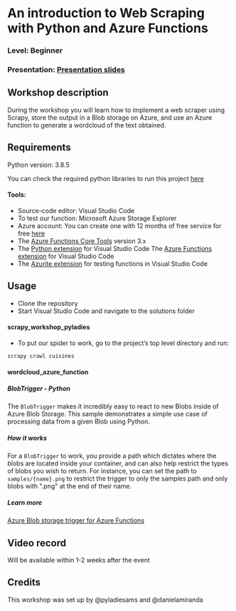 
# An introduction to Web Scraping with Python and Azure Functions
### Level: Beginner 
### Presentation: [Presentation slides](workshop/Workshop_presentation.pdf)

## Workshop description
During the workshop you will learn how to implement a web scraper using Scrapy, store the output in a Blob storage on Azure, and use an Azure function to generate a wordcloud of the text obtained.

## Requirements
Python version: 3.8.5

You can check the required python libraries to run this project [here](solutions/requirements.txt)

#### Tools:
* Source-code editor: Visual Studio Code
* To test our function: Microsoft Azure Storage Explorer
* Azure account: You can create one with 12 months of free service for free [here](https://azure.microsoft.com/en-us/free/)
* The [Azure Functions Core Tools](https://docs.microsoft.com/en-us/azure/azure-functions/functions-run-local?tabs=windows%2Ccsharp%2Cbash#install-the-azure-functions-core-tools) version 3.x
* The [Python extension](https://marketplace.visualstudio.com/items?itemName=ms-python.python) for Visual Studio Code
The [Azure Functions extension](https://marketplace.visualstudio.com/items?itemName=ms-azuretools.vscode-azurefunctions) for Visual Studio Code
* The [Azurite extension](https://marketplace.visualstudio.com/items?itemName=Azurite.azurite) for testing functions in Visual Studio Code

## Usage
* Clone the repository
* Start Visual Studio Code and navigate to the solutions folder
#### scrapy_workshop_pyladies
* To put our spider to work, go to the project’s top level directory and run:

```python
scrapy crawl cuisines
```

#### wordcloud_azure_function
##### BlobTrigger - Python

The `BlobTrigger` makes it incredibly easy to react to new Blobs inside of Azure Blob Storage. This sample demonstrates a simple use case of processing data from a given Blob using Python.

##### How it works

For a `BlobTrigger` to work, you provide a path which dictates where the blobs are located inside your container, and can also help restrict the types of blobs you wish to return. For instance, you can set the path to `samples/{name}.png` to restrict the trigger to only the samples path and only blobs with ".png" at the end of their name.

##### Learn more

[Azure Blob storage trigger for Azure Functions](https://docs.microsoft.com/en-us/azure/azure-functions/functions-bindings-storage-blob-trigger?tabs=csharp)

## Video record
Will be available within 1-2 weeks after the event

## Credits
This workshop was set up by @pyladiesams and @danielamiranda
